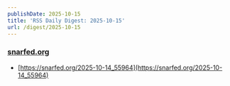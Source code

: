 ```yaml
---
publishDate: 2025-10-15
title: 'RSS Daily Digest: 2025-10-15'
url: /digest/2025-10-15
---
```


### [snarfed.org](https://snarfed.org/)

  * [https://snarfed.org/2025-10-14_55964](https://snarfed.org/2025-10-14_55964)
  
